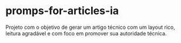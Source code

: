# promps-for-articles-ia
Projeto com o objetivo de gerar um artigo técnico com um layout rico, leitura agradável e com foco em promover sua autoridade técnica.
